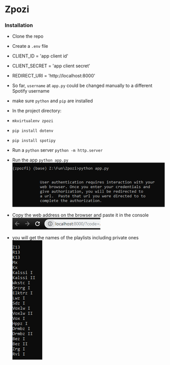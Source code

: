 # Zpozi

### Installation

 - Clone the repo

 - Create a `.env` file
  - CLIENT_ID = 'app client id'
  - CLIENT_SECRET = 'app client secret'
  - REDIRECT_URI = 'http://localhost:8000'


 - So far, `username` at `app.py` could be changed manually to a different Spotify username

 - make sure `python` and `pip` are installed
 - In the project directory:
  - `mkvirtualenv zpozi`
  - `pip install dotenv`
  - `pip install spotipy`

- Run a `python` server `python -m http.server`
- Run the app `python app.py`
![Alt text](img/run.png?raw=true "Main")
- Copy the web address on the browser and paste it in the console
![Alt text](img/auth_code.png?raw=true "Main")
- you will get the names of the playlists including private ones
![Alt text](img/playlists.png?raw=true "Main")
